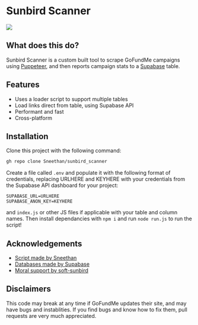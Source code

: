 
# Sunbird Scanner




![](https://cdn.thebeesnees.lol/scanner-banner.png)

## What does this do?

Sunbird Scanner is a custom built tool to scrape GoFundMe campaigns using [Puppeteer](https://pptr.dev/), and then reports campaign stats to a [Supabase](https://supabase.com/) table.

## Features

- Uses a loader script to support multiple tables
- Load links direct from table, using Supabase API
- Performant and fast
- Cross-platform


## Installation

Clone this project with the following command:

```bash
gh repo clone Sneethan/sunbird_scanner
```
Create a file called ``.env`` and populate it with the following format of credentials, replacing URLHERE and KEYHERE with your credentials from the Supabase API dashboard for your project:

```
SUPABASE_URL=URLHERE
SUPABASE_ANON_KEY=KEYHERE
```

and ``index.js`` or other JS files if applicable with your table and column names. Then install dependancies with ``npm i`` and run ``node run.js`` to run the script!
    
## Acknowledgements

 - [Script made by Sneethan](https://sneethan.xyz)
 - [Databases made by Supabase](https://supabase.com/)
 - [Moral support by soft-sunbird](https://soft-sunbird.tumblr.com/) 

## Disclaimers

This code may break at any time if GoFundMe updates their site, and may have bugs and instablities. If you find bugs and know how to fix them, pull requests are very much appreciated.
